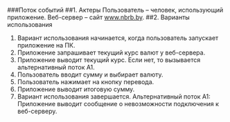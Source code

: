 ###Поток событий 
##1.	Актеры
Пользователь – человек, использующий приложение.
Веб-сервер – сайт www.nbrb.by.
##2.	Варианты использования
1.	Вариант использования начинается, когда пользователь запускает приложение на ПК.
2.	Приложение запрашивает текущий курс валют у веб-сервера.
3.	Приложение выводит текущий курс. Если нет, то вызывается альтернативный поток А1.
4.	Пользователь вводит сумму и выбирает валюту.
5.	Пользователь нажимает на кнопку перевода.
6.	Приложение выводит итоговую сумму. 
7.	Вариант использования завершается.
Альтернативный поток А1: Приложение выводит сообщение о невозможности подключения к веб-серверу.
